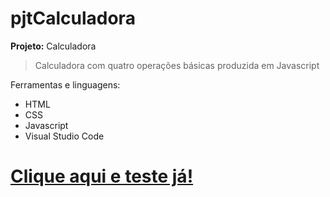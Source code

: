 # pjtCalculadora
**Projeto:** Calculadora
> Calculadora com quatro operações básicas produzida em Javascript

Ferramentas e linguagens:
  * HTML
  * CSS
  * Javascript
  * Visual Studio Code

# [Clique aqui e teste já!](https://nogueira-lucas.github.io/pjtCalculadora/calculadora.html)

